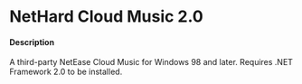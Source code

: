 # NetHard Cloud Music 2.0

#### Description
A third-party NetEase Cloud Music for Windows 98 and later.
Requires .NET Framework 2.0 to be installed.
